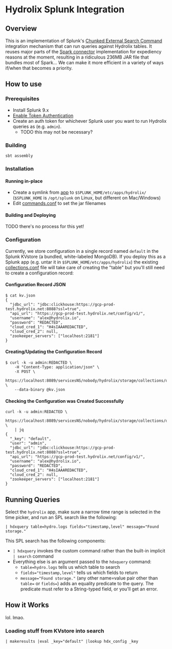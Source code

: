 # Hydrolix Splunk Integration

## Overview
This is an implementation of Splunk's [Chunked External Search Command](https://dev.splunk.com/enterprise/docs/devtools/customsearchcommands/createcustomsearchcmd/) 
integration mechanism that can run queries against Hydrolix tables. It reuses major parts of the 
[Spark connector](https://github.com/hydrolix/spark-connector) implementation for expediency reasons at the moment,
resulting in a ridiculous 236MB JAR file that bundles most of Spark... We can make it more efficient in a variety of 
ways if/when that becomes a priority.

## How to use
### Prerequisites

* Install Splunk 9.x
* [Enable Token Authentication](https://docs.splunk.com/Documentation/Splunk/9.1.0/Security/EnableTokenAuth)
* Create an auth token for whichever Splunk user you want to run Hydrolix queries as (e.g. `admin`). 
  * TODO this may not be necessary?

### Building
```
sbt assembly
```

### Installation
#### Running in-place
* Create a symlink from [app](./app) to `$SPLUNK_HOME/etc/apps/hydrolix/` (`$SPLUNK_HOME` is `/opt/splunk` on Linux, but
different on Mac/Windows)
* Edit [commands.conf](./app/default/commands.conf) to set the jar filenames

#### Building and Deploying
TODO there's no process for this yet!

### Configuration
Currently, we store configuration in a single record named `default` in the Splunk KVstore (a bundled, white-labeled 
MongoDB). If you deploy this as a Splunk app (e.g. untar it in `$SPLUNK_HOME/etc/apps/hydrolix`) the existing 
[collections.conf](app/default/collections.conf) file will take care of creating the "table" but you'll still need to 
create a configuration record: 

#### Configuration Record JSON
```
$ cat kv.json
{
  "jdbc_url": "jdbc:clickhouse:https://gcp-prod-test.hydrolix.net:8088?ssl=true",
  "api_url": "https://gcp-prod-test.hydrolix.net/config/v1/",
  "username": "alex@hydrolix.io",
  "password": "REDACTED",
  "cloud_cred_1": "H4sIAAAREDACTED",
  "cloud_cred_2": null,
  "zookeeper_servers": ["localhost:2181"]    
}
```

#### Creating/Updating the Configuration Record
```
$ curl -k -u admin:REDACTED \
    -H "Content-Type: application/json" \
    -X POST \
    https://localhost:8089/servicesNS/nobody/hydrolix/storage/collections/data/hdx_config/default \
    --data-binary @kv.json 
```

#### Checking the Configuration was Created Successfully
```shell
curl -k -u admin:REDACTED \
    https://localhost:8089/servicesNS/nobody/hydrolix/storage/collections/data/hdx_config/default \
    | jq
{
  "_key": "default",
  "user": "admin",
  "jdbc_url": "jdbc:clickhouse:https://gcp-prod-test.hydrolix.net:8088?ssl=true",
  "api_url": "https://gcp-prod-test.hydrolix.net/config/v1/",
  "username": "alex@hydrolix.io",
  "password": "REDACTED",
  "cloud_cred_1": "H4sIAAAREDACTED",
  "cloud_cred_2": null,
  "zookeeper_servers": ["localhost:2181"]  
}
```

## Running Queries

Select the `hydrolix` app, make sure a narrow time range is selected in the time picker, and run an SPL search like the 
following:
```
| hdxquery table=hydro.logs fields="timestamp,level" message="Found storage." 
```

This SPL search has the following components:
* `| hdxquery` invokes the custom command rather than the built-in implicit `| search` command
* Everything else is an argument passed to the `hdxquery` command:
  * `table=hydro.logs` tells us which table to search
  * `fields="timestamp,level"` tells us which fields to return
  * `message="Found storage."` (any other name=value pair other than `table=` or `fields=`) adds an equality 
     predicate to the query. The predicate must refer to a String-typed field, or you'll get an error.

## How it Works
lol. lmao.

### Loading stuff from KVstore into search
```
| makeresults |eval _key="default" |lookup hdx_config _key
```